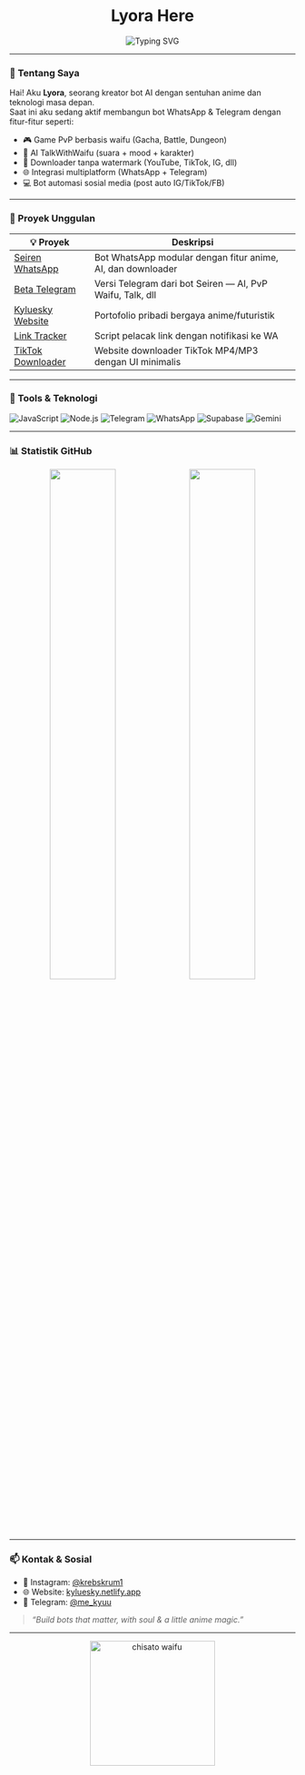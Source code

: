 <h1 align="center">Lyora Here</h1>
<p align="center">
  <img src="https://readme-typing-svg.demolab.com?font=Fira+Code&pause=1000&color=00F5FF&center=true&vCenter=true&width=435&lines=AI+Developer+%7C+Creative+Bot+Engineer;Anime-Tech+Fusion+Craftsman;Always+Building+Something+Cool..." alt="Typing SVG" />
</p>

---

### 👾 Tentang Saya

Hai! Aku **Lyora**, seorang kreator bot AI dengan sentuhan anime dan teknologi masa depan.  
Saat ini aku sedang aktif membangun bot WhatsApp & Telegram dengan fitur-fitur seperti:

- 🎮 Game PvP berbasis waifu (Gacha, Battle, Dungeon)
- 🤖 AI TalkWithWaifu (suara + mood + karakter)
- 🎵 Downloader tanpa watermark (YouTube, TikTok, IG, dll)
- 🌐 Integrasi multiplatform (WhatsApp + Telegram)
- 💻 Bot automasi sosial media (post auto IG/TikTok/FB)

---

### 🧪 Proyek Unggulan

| 💡 Proyek | Deskripsi |
|----------|-----------|
| [Seiren WhatsApp](https://github.com/kluesky/seiren-whatsappweb.js) | Bot WhatsApp modular dengan fitur anime, AI, dan downloader |
| [Beta Telegram](https://t.me/Seirennnnnn_bot) | Versi Telegram dari bot Seiren — AI, PvP Waifu, Talk, dll |
| [Kyluesky Website]([https://lyora.netlify.app/]) | Portofolio pribadi bergaya anime/futuristik |
| [Link Tracker](https://github.com/kluesky/ip-tracker-bot) | Script pelacak link dengan notifikasi ke WA |
| [TikTok Downloader](https://kyluesky.netlify.app/tiktok) | Website downloader TikTok MP4/MP3 dengan UI minimalis |

---

### 🧰 Tools & Teknologi

![JavaScript](https://img.shields.io/badge/-JavaScript-000?style=for-the-badge&logo=javascript)
![Node.js](https://img.shields.io/badge/-Node.js-000?style=for-the-badge&logo=node.js)
![Telegram](https://img.shields.io/badge/-Telegraf.js-000?style=for-the-badge&logo=telegram)
![WhatsApp](https://img.shields.io/badge/-whatsapp--web.js-000?style=for-the-badge&logo=whatsapp)
![Supabase](https://img.shields.io/badge/-Supabase-000?style=for-the-badge&logo=supabase)
![Gemini](https://img.shields.io/badge/-Google%20Gemini-000?style=for-the-badge&logo=google)

---

### 📊 Statistik GitHub

<p align="center">
  <img src="https://github-readme-stats.vercel.app/api?username=kluesky&show_icons=true&theme=tokyonight" width="48%" />
  <img src="https://github-readme-streak-stats.herokuapp.com?user=kluesky&theme=tokyonight" width="48%" />
</p>

---

### 📫 Kontak & Sosial

- 📸 Instagram: [@krebskrum1](https://instagram.com/krebskrum1)
- 🌐 Website: [kyluesky.netlify.app](https://kyluesky.netlify.app)
- 💬 Telegram: [@me_kyuu](https://t.me/me_kyuu)

> *“Build bots that matter, with soul & a little anime magic.”*

---

<p align="center">
  <img src="https://media.tenor.com/-4x3lQtUDY8AAAAC/chisato-nishikigi-lycoris-recoil.gif" width="220px" alt="chisato waifu" />
</p>
